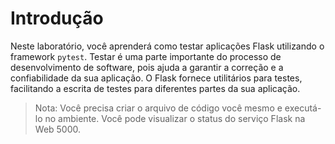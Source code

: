# Introdução

Neste laboratório, você aprenderá como testar aplicações Flask utilizando o framework `pytest`. Testar é uma parte importante do processo de desenvolvimento de software, pois ajuda a garantir a correção e a confiabilidade da sua aplicação. O Flask fornece utilitários para testes, facilitando a escrita de testes para diferentes partes da sua aplicação.

> Nota: Você precisa criar o arquivo de código você mesmo e executá-lo no ambiente. Você pode visualizar o status do serviço Flask na Web 5000.
